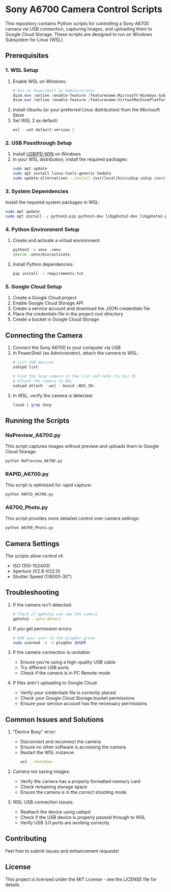 
# Sony A6700 Camera Control Scripts

This repository contains Python scripts for controlling a Sony A6700 camera via USB connection, capturing images, and uploading them to Google Cloud Storage. These scripts are designed to run on Windows Subsystem for Linux (WSL).

## Prerequisites

### 1. WSL Setup
1. Enable WSL on Windows:
   ```powershell
   # Run in PowerShell as Administrator
   dism.exe /online /enable-feature /featurename:Microsoft-Windows-Subsystem-Linux /all /norestart
   dism.exe /online /enable-feature /featurename:VirtualMachinePlatform /all /norestart
   ```
2. Install Ubuntu (or your preferred Linux distribution) from the Microsoft Store
3. Set WSL 2 as default:
   ```powershell
   wsl --set-default-version 2
   ```

### 2. USB Passthrough Setup
1. Install [USBIPD-WIN](https://github.com/dorssel/usbipd-win/releases) on Windows
2. In your WSL distribution, install the required packages:
   ```bash
   sudo apt update
   sudo apt install linux-tools-generic hwdata
   sudo update-alternatives --install /usr/local/bin/usbip usbip /usr/lib/linux-tools/*-generic/usbip 20
   ```

### 3. System Dependencies
Install the required system packages in WSL:
```bash
sudo apt update
sudo apt install -y python3-pip python3-dev libgphoto2-dev libgphoto2-port12
```

### 4. Python Environment Setup
1. Create and activate a virtual environment:
   ```bash
   python3 -m venv .venv
   source .venv/bin/activate
   ```
2. Install Python dependencies:
   ```bash
   pip install -r requirements.txt
   ```

### 5. Google Cloud Setup
1. Create a Google Cloud project
2. Enable Google Cloud Storage API
3. Create a service account and download the JSON credentials file
4. Place the credentials file in the project root directory
5. Create a bucket in Google Cloud Storage

## Connecting the Camera

1. Connect the Sony A6700 to your computer via USB
2. In PowerShell (as Administrator), attach the camera to WSL:
   ```powershell
   # List USB devices
   usbipd list

   # Find the Sony camera in the list and note its bus ID
   # Attach the camera to WSL
   usbipd attach --wsl --busid <BUS_ID>
   ```
3. In WSL, verify the camera is detected:
   ```bash
   lsusb | grep Sony
   ```

## Running the Scripts

### NoPreview_A6700.py
This script captures images without preview and uploads them to Google Cloud Storage:
```bash
python NoPreview_A6700.py
```

### RAPID_A6700.py
This script is optimized for rapid capture:
```bash
python RAPID_A6700.py
```

### A6700_Photo.py
This script provides more detailed control over camera settings:
```bash
python A6700_Photo.py
```

## Camera Settings

The scripts allow control of:
- ISO (100-102400)
- Aperture (f/2.8-f/22.0)
- Shutter Speed (1/8000-30")

## Troubleshooting

1. If the camera isn't detected:
   ```bash
   # Check if gphoto2 can see the camera
   gphoto2 --auto-detect
   ```

2. If you get permission errors:
   ```bash
   # Add your user to the plugdev group
   sudo usermod -a -G plugdev $USER
   ```

3. If the camera connection is unstable:
   - Ensure you're using a high-quality USB cable
   - Try different USB ports
   - Check if the camera is in PC Remote mode

4. If files aren't uploading to Google Cloud:
   - Verify your credentials file is correctly placed
   - Check your Google Cloud Storage bucket permissions
   - Ensure your service account has the necessary permissions

## Common Issues and Solutions

1. "Device Busy" error:
   - Disconnect and reconnect the camera
   - Ensure no other software is accessing the camera
   - Restart the WSL instance:
     ```bash
     wsl --shutdown
     ```

2. Camera not saving images:
   - Verify the camera has a properly formatted memory card
   - Check remaining storage space
   - Ensure the camera is in the correct shooting mode

3. WSL USB connection issues:
   - Reattach the device using usbipd
   - Check if the USB device is properly passed through to WSL
   - Verify USB 3.0 ports are working correctly

## Contributing

Feel free to submit issues and enhancement requests!

## License

This project is licensed under the MIT License - see the LICENSE file for details. 